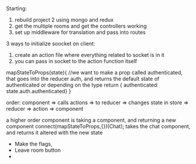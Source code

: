 Starting:
1) rebuild project 2 using mongo and redux
2) get the multiple rooms and get the controllers working
3) set up middleware for translation and pass into routes



3 ways to initialize soocket on client:
1) create an action file where everything related to socket is in it
2) you can pass in socket to the action function itself



mapStateToProps(state){
    //we want to make a prop called authenticated, that goes into the reducer auth, and returns the default state of authenticated or depending on the type
    return { authenticated: state.auth.authenticated}
}

order: component => calls actions => to reducer => changes state in store => reducer => action => component

a higher order component is taking a component, and returning a new component
connect(mapStateToProps,{})(Chat); takes the chat component, and returns it altered with the new state

- Make the flags, 
- Leave room button
- 
